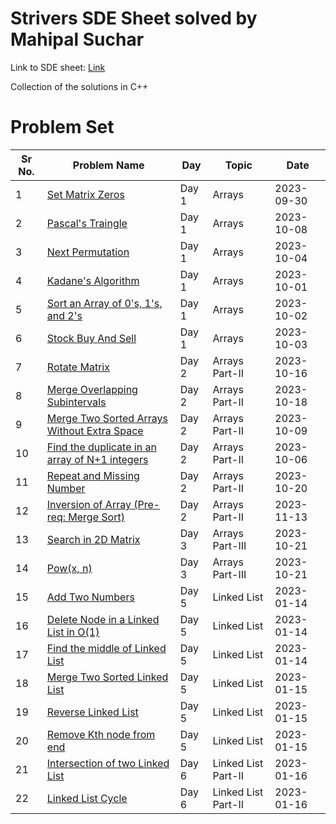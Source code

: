 # Strivers SDE Sheet solved by Mahipal Suchar

Link to SDE sheet: [Link](https://takeuforward.org/interviews/strivers-sde-sheet-top-coding-interview-problems/)

Collection of the solutions in C++

# Problem Set

| Sr No. | Problem Name                                                                                                                                                            | Day   | Topic               | Date       |
| ------ | ----------------------------------------------------------------------------------------------------------------------------------------------------------------------- | ----- | ------------------- | ---------- |
| 1      | [Set Matrix Zeros](https://github.com/its-mahi/striver_sde_sheet/blob/main/Day%201%20%3A%20Arrays/Set%20Matrix%20Zeros.cpp)                                                              | Day 1 | Arrays              | 2023-09-30 |
| 2      | [Pascal's Traingle](https://github.com/its-mahi/striver_sde_sheet/blob/main/Day%201%20%3A%20Arrays/Pascal's%20Triangle.cpp)                                                            | Day 1 | Arrays              | 2023-10-08 |
| 3      | [Next Permutation](https://github.com/its-mahi/striver_sde_sheet/blob/main/Day%201%20%3A%20Arrays/Next%20Permutation.cpp)                                                             | Day 1 | Arrays              | 2023-10-04 |
| 4      | [Kadane's Algorithm](https://github.com/its-mahi/striver_sde_sheet/blob/main/Day%201%20%3A%20Arrays/Maximum%20Subarray%20Sum%20(Kadane's%20Algorithm).cpp)                                                          | Day 1 | Arrays              | 2023-10-01 |
| 5      | [Sort an Array of 0's, 1's, and 2's](https://github.com/its-mahi/striver_sde_sheet/blob/main/Day%201%20%3A%20Arrays/Sort%20an%20array%20of%200's%2C%201's%20and%202's.cpp)                              | Day 1 | Arrays              | 2023-10-02 |
| 6      | [Stock Buy And Sell](https://github.com/its-mahi/striver_sde_sheet/blob/main/Day%201%20%3A%20Arrays/Stock%20Buy%20and%20Sell.cpp)                                                         | Day 1 | Arrays              | 2023-10-03 |
| 7      | [Rotate Matrix](https://github.com/its-mahi/striver_sde_sheet/blob/main/Day%202%20%3A%20Arrays%20Part%20II/Rotate%20Matrix.cpp)                                                                   | Day 2 | Arrays Part-II      | 2023-10-16 |
| 8      | [Merge Overlapping Subintervals](https://github.com/its-mahi/striver_sde_sheet/blob/main/Day%202%20%3A%20Arrays%20Part%20II/Merge%20Overlapping%20Subintervals.cpp)                                 | Day 2 | Arrays Part-II      | 2023-10-18 |
| 9      | [Merge Two Sorted Arrays Without Extra Space](https://github.com/its-mahi/striver_sde_sheet/blob/main/Day%202%20%3A%20Arrays%20Part%20II/Merge%20Two%20Sorted%20Arrays%20Without%20Extra%20Space.cpp)       | Day 2 | Arrays Part-II      | 2023-10-09 |
| 10     | [Find the duplicate in an array of N+1 integers](https://github.com/its-mahi/striver_sde_sheet/blob/main/Day%202%20%3A%20Arrays%20Part%20II/Find%20Duplicate%20in%20Array.cpp) | Day 2 | Arrays Part-II      | 2023-10-06 |
| 11     | [Repeat and Missing Number](https://github.com/its-mahi/striver_sde_sheet/blob/main/Day%202%20%3A%20Arrays%20Part%20II/Missing%20And%20Repeating%20Numbers.cpp)                                           | Day 2 | Arrays Part-II      | 2023-10-20 |
| 12     | [Inversion of Array (Pre-req: Merge Sort)](https://github.com/its-mahi/striver_sde_sheet/blob/main/Day%202%20%3A%20Arrays%20Part%20II/Inversion%20of%20Array%20(Pre-req%3A%20Merge%20Sort))                                           | Day 2 | Arrays Part-II      | 2023-11-13 |
| 13     | [Search in 2D Matrix](https://github.com/its-mahi/striver_sde_sheet/blob/main/Day%203%20%3A%20Arrays%20Part-III/Search%20in%202D%20Matrix.cpp)                                           | Day 3 | Arrays Part-III      | 2023-10-21 |
| 14     | [Pow(x, n)](https://github.com/its-mahi/striver_sde_sheet/blob/main/Day%203%20%3A%20Arrays%20Part-III/pow(x%2C%20n).cpp)                                           | Day 3 | Arrays Part-III      | 2023-10-21 |
| 15     | [Add Two Numbers](https://github.com/its-mahi/striver_sde_sheet/blob/main/Day%205%20%3A%20Linked%20List%20/Add%20Two%20Numbers.cpp)                                           | Day 5 | Linked List      | 2023-01-14 |
| 16     | [Delete Node in a Linked List in O(1)](https://github.com/its-mahi/striver_sde_sheet/blob/main/Day%205%20%3A%20Linked%20List%20/Delete%20node%20in%20a%20linked%20list%20in%20O(1).cpp)                                           | Day 5 | Linked List      | 2023-01-14 |
| 17     | [Find the middle of Linked List](https://github.com/its-mahi/striver_sde_sheet/blob/main/Day%205%20%3A%20Linked%20List%20/Find%20the%20middle%20of%20LinkedList.cpp)                                           | Day 5 | Linked List      | 2023-01-14 |
| 18     | [Merge Two Sorted Linked List](https://github.com/its-mahi/striver_sde_sheet/blob/main/Day%205%20%3A%20Linked%20List%20/Merge%20Two%20Sorted%20Linked%20List.cpp)                                           | Day 5 | Linked List      | 2023-01-15 |
| 19     | [Reverse Linked List](https://github.com/its-mahi/striver_sde_sheet/blob/main/Day%205%20%3A%20Linked%20List%20/Reverse%20Linked%20List.cpp)                                           | Day 5 | Linked List      | 2023-01-15 |
| 20     | [Remove Kth node from end](https://github.com/its-mahi/striver_sde_sheet/blob/main/Day%205%20%3A%20Linked%20List%20/remove_kth_node_from_end.cpp)                                           | Day 5 | Linked List      | 2023-01-15 |
| 21     | [Intersection of two Linked List](https://github.com/its-mahi/striver_sde_sheet/blob/main/Day%206%20%3A%20Linked%20List%20Part-II/Intersection%20of%20Two%20Linked%20Lists.cpp)                                           | Day 6 | Linked List Part-II      | 2023-01-16 |
| 22     | [Linked List Cycle](https://github.com/its-mahi/striver_sde_sheet/blob/main/Day%206%20%3A%20Linked%20List%20Part-II/Linked%20List%20Cycle.cpp)                                           | Day 6 | Linked List Part-II      | 2023-01-16 |
